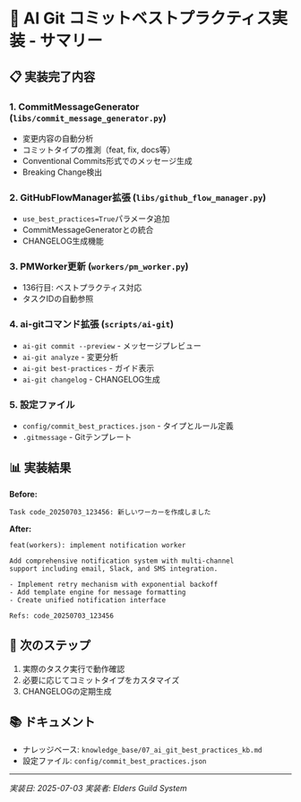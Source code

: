 # 🎯 AI Git コミットベストプラクティス実装 - サマリー

## 📋 実装完了内容

### 1. **CommitMessageGenerator** (`libs/commit_message_generator.py`)
- 変更内容の自動分析
- コミットタイプの推測（feat, fix, docs等）
- Conventional Commits形式でのメッセージ生成
- Breaking Change検出

### 2. **GitHubFlowManager拡張** (`libs/github_flow_manager.py`)
- `use_best_practices=True`パラメータ追加
- CommitMessageGeneratorとの統合
- CHANGELOG生成機能

### 3. **PMWorker更新** (`workers/pm_worker.py`)
- 136行目: ベストプラクティス対応
- タスクIDの自動参照

### 4. **ai-gitコマンド拡張** (`scripts/ai-git`)
- `ai-git commit --preview` - メッセージプレビュー
- `ai-git analyze` - 変更分析
- `ai-git best-practices` - ガイド表示
- `ai-git changelog` - CHANGELOG生成

### 5. **設定ファイル**
- `config/commit_best_practices.json` - タイプとルール定義
- `.gitmessage` - Gitテンプレート

## 📊 実装結果

**Before:**
```
Task code_20250703_123456: 新しいワーカーを作成しました
```

**After:**
```
feat(workers): implement notification worker

Add comprehensive notification system with multi-channel
support including email, Slack, and SMS integration.

- Implement retry mechanism with exponential backoff
- Add template engine for message formatting
- Create unified notification interface

Refs: code_20250703_123456
```

## 🚀 次のステップ

1. 実際のタスク実行で動作確認
2. 必要に応じてコミットタイプをカスタマイズ
3. CHANGELOGの定期生成

## 📚 ドキュメント

- ナレッジベース: `knowledge_base/07_ai_git_best_practices_kb.md`
- 設定ファイル: `config/commit_best_practices.json`

---

*実装日: 2025-07-03*
*実装者: Elders Guild System*
